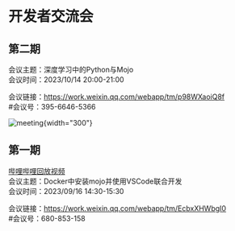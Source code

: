 # 开发者交流会

## 第二期
会议主题：深度学习中的Python与Mojo  
会议时间：2023/10/14 20:00-21:00  

  
会议链接：https://work.weixin.qq.com/webapp/tm/p98WXaoiQ8f  
#会议号：395-6646-5366


![meeting](/img/mojodevelopermeeting.png){width="300"}


## 第一期

[哔哩哔哩回放视频](https://www.bilibili.com/video/BV1wK4y1w7ru/)  
会议主题：Docker中安装mojo并使用VSCode联合开发  
会议时间：2023/09/16 14:30-15:30  

会议链接：https://work.weixin.qq.com/webapp/tm/EcbxXHWbgI0  
#会议号：680-853-158 